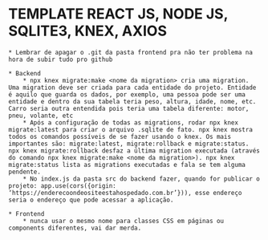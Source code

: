 # TEMPLATE REACT JS, NODE JS, SQLITE3, KNEX, AXIOS

    * Lembrar de apagar o .git da pasta frontend pra não ter problema na hora de subir tudo pro github

    * Backend
        * npx knex migrate:make <nome da migration> cria uma migration. Uma migration deve ser criada para cada entidade do projeto. Entidade é aquilo que guarda os dados, por exemplo, uma pessoa pode ser uma entidade e dentro da sua tabela teria peso, altura, idade, nome, etc. Carro seria outra entendida pois teria uma tabela diferente: motor, pneu, volante, etc
        * Após a configuração de todas as migrations, rodar npx knex migrate:latest para criar o arquivo .sqlite de fato. npx knex mostra todos os comandos possíveis de se fazer usando o knex. Os mais importantes são: migrate:latest, migrate:rollback e migrate:status. npx knex migrate:rollback desfaz a última migration executada (através do comando npx knex migrate:make <nome da migration>). npx knex migrate:status lista as migrations executadas e fala se tem alguma pendente.
        * No index.js da pasta src do backend fazer, quando for publicar o projeto: app.use(cors({origin: ‘https://enderecoondeositeestahospedado.com.br’})), esse endereço seria o endereço que pode acessar a aplicação.

    * Frontend
        * nunca usar o mesmo nome para classes CSS em páginas ou components diferentes, vai dar merda.
